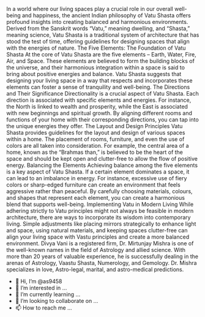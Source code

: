 In a world where our living spaces play a crucial role in our overall well-being and happiness, the ancient Indian philosophy of Vatu Shasta offers profound insights into creating balanced and harmonious environments. Derived from the Sanskrit words “Vatu,” meaning dwelling, and “Shasta,” meaning science, Vatu Shasta is a traditional system of architecture that has stood the test of time, offering guidelines for designing spaces that align with the energies of nature.
The Five Elements: The Foundation of Vatu Shasta
At the core of Vatu Shasta are the five elements – Earth, Water, Fire, Air, and Space. These elements are believed to form the building blocks of the universe, and their harmonious integration within a space is said to bring about positive energies and balance. Vatu Shasta suggests that designing your living space in a way that respects and incorporates these elements can foster a sense of tranquility and well-being.
The Directions and Their Significance
Directionality is a crucial aspect of Vatu Shasta. Each direction is associated with specific elements and energies. For instance, the North is linked to wealth and prosperity, while the East is associated with new beginnings and spiritual growth. By aligning different rooms and functions of your home with their corresponding directions, you can tap into the unique energies they offer.
The Layout and Design Principles
Vatu Shasta provides guidelines for the layout and design of various spaces within a home. The placement of rooms, furniture, and even the use of colors are all taken into consideration. For example, the central area of a home, known as the “Brahmas than,” is believed to be the heart of the space and should be kept open and clutter-free to allow the flow of positive energy.
Balancing the Elements
Achieving balance among the five elements is a key aspect of Vatu Shasta. If a certain element dominates a space, it can lead to an imbalance in energy. For instance, excessive use of fiery colors or sharp-edged furniture can create an environment that feels aggressive rather than peaceful. By carefully choosing materials, colours, and shapes that represent each element, you can create a harmonious blend that supports well-being.
Implementing Vatu in Modern Living
While adhering strictly to Vatu principles might not always be feasible in modern architecture, there are ways to incorporate its wisdom into contemporary living. Simple adjustments like placing mirrors strategically to enhance light and space, using natural materials, and keeping spaces clutter-free can align your living space with Vastu principles and create a more balanced environment. 
Divya Vani is a registered firm, Dr. Mirtunjay Mishra is one of the well-known names in the field of Astrology and allied science.
With more than 20 years of valuable experience, he is successfully dealing in the arenas of Astrology, Vaastu Shasta, Numerology, and Gemology. Dr. Mishra specializes in love, Astro-legal, marital, and astro-medical predictions.
 

- 👋 Hi, I’m @as9458
- 👀 I’m interested in ...
- 🌱 I’m currently learning ...
- 💞️ I’m looking to collaborate on ...
- 📫 How to reach me ...

<!---
as9458/as9458 is a ✨ special ✨ repository because its `README.md` (this file) appears on your GitHub profile.
You can click the Preview link to take a look at your changes.
--->

